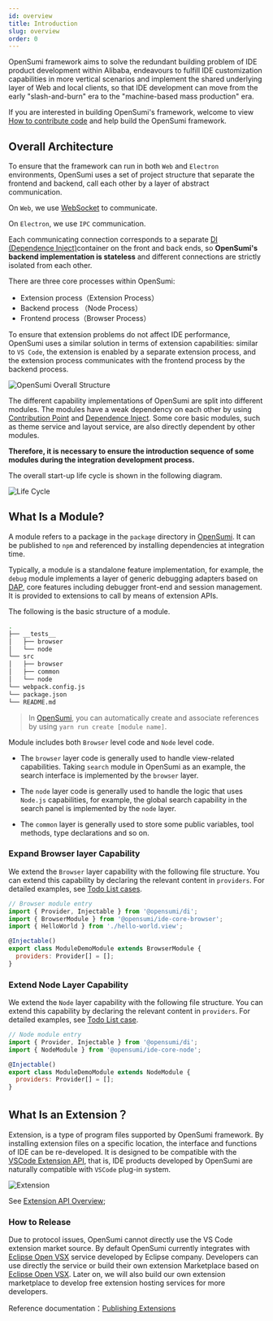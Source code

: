 ```yaml
---
id: overview
title: Introduction
slug: overview
order: 0
---
```


OpenSumi framework aims to solve the redundant building problem of IDE product development within Alibaba, endeavours to fulfill IDE customization capabilities in more vertical scenarios and implement the shared underlying layer of Web and local clients, so that IDE development can move from the early "slash-and-burn" era to the "machine-based mass production" era.

If you are interested in building OpenSumi's framework, welcome to view [How to contribute code](../develop/how-to-contribute) and help build the OpenSumi framework.

## Overall Architecture

To ensure that the framework can run in both `Web` and `Electron` environments, OpenSumi uses a set of project structure that separate the frontend and backend, call each other by a layer of abstract communication.

On `Web`, we use [WebSocket](https://developer.mozilla.org/zh-CN/docs/Web/API/WebSocket) to communicate.

On `Electron`, we use `IPC` communication.

Each communicating connection corresponds to a separate [DI (Dependence Inject)](../develop/basic-design/dependence-injector)container on the front and back ends, so **OpenSumi's backend implementation is stateless** and different connections are strictly isolated from each other.

There are three core processes within OpenSumi:

- Extension process（Extension Process）
- Backend process （Node Process）
- Frontend process（Browser Process）

To ensure that extension problems do not affect IDE performance, OpenSumi uses a similar solution in terms of extension capabilities: similar to `VS Code`, the extension is enabled by a separate extension process, and the extension process communicates with the frontend process by the backend process.

![OpenSumi Overall Structure](https://img.alicdn.com/imgextra/i2/O1CN01qNPXUm1wbMFgrPieN_!!6000000006326-2-tps-1332-1180.png)

The different capability implementations of OpenSumi are split into different modules. The modules have a weak dependency on each other by using [Contribution Point](../develop/basic-design/contribution-point) and [Dependence Inject](../develop/basic-design/dependence-injector). Some core basic modules, such as theme service and layout service, are also directly dependent by other modules.

**Therefore, it is necessary to ensure the introduction sequence of some modules during the integration development process.**

The overall start-up life cycle is shown in the following diagram.

![Life Cycle](https://img.alicdn.com/imgextra/i4/O1CN01G6C1nf21GoZEzAlJk_!!6000000006958-2-tps-1564-874.png)

## What Is a Module?

A module refers to a package in the `package` directory in [OpenSumi](https://github.com/opensumi/core). It can be published to `npm` and referenced by installing dependencies at integration time.

Typically, a module is a standalone feature implementation, for example, the `debug` module implements a layer of generic debugging adapters based on [DAP](https://microsoft.github.io/debug-adapter-protocol/), core features including debugger front-end and session management. It is provided to extensions to call by means of extension APIs.

The following is the basic structure of a module.

```bash
.
├── __tests__
│   ├── browser
│   └── node
└── src
│   ├── browser
│   ├── common
│   └── node
└── webpack.config.js
└── package.json
└── README.md
```

> In [OpenSumi](https://github.com/opensumi/core), you can automatically create and associate references by using `yarn run create [module name]`.

Module includes both `Browser` level code and `Node` level code.

- The `browser` layer code is generally used to handle view-related capabilities. Taking `search` module in OpenSumi as an example, the search interface is implemented by the `browser` layer.

- The `node` layer code is generally used to handle the logic that uses `Node.js` capabilities, for example, the global search capability in the search panel is implemented by the `node` layer.

- The `common` layer is generally used to store some public variables, tool methods, type declarations and so on.

### Expand Browser layer Capability

We extend the `Browser` layer capability with the following file structure. You can extend this capability by declaring the relevant content in `providers`. For detailed examples, see [Todo List cases](../develop/sample/overview).

```javascript
// Browser module entry
import { Provider, Injectable } from '@opensumi/di';
import { BrowserModule } from '@opensumi/ide-core-browser';
import { HelloWorld } from './hello-world.view';

@Injectable()
export class ModuleDemoModule extends BrowserModule {
  providers: Provider[] = [];
}
```

### Extend Node Layer Capability

We extend the `Node` layer capability with the following file structure. You can extend this capability by declaring the relevant content in `providers`. For detailed examples, see [Todo List case](../develop/sample/overview).

```javascript
// Node module entry
import { Provider, Injectable } from '@opensumi/di';
import { NodeModule } from '@opensumi/ide-core-node';

@Injectable()
export class ModuleDemoModule extends NodeModule {
  providers: Provider[] = [];
}
```

## What Is an Extension？

Extension, is a type of program files supported by OpenSumi framework. By installing extension files on a specific location, the interface and functions of IDE can be re-developed. It is designed to be compatible with the [VSCode Extension API](https://code.visualstudio.com/api), that is, IDE products developed by OpenSumi are naturally compatible with `VSCode` plug-in system.

![Extension](https://img.alicdn.com/imgextra/i3/O1CN01gHphRQ26x18NyYeTz_!!6000000007727-2-tps-1156-800.png)

See [Extension API Overview](../extension/overview);

### How to Release

Due to protocol issues, OpenSumi cannot directly use the VS Code extension market source. By default OpenSumi currently integrates with [Eclipse Open VSX](https://www.eclipse.org/community/eclipse_newsletter/2020/march/1.php) service developed by Eclipse company. Developers can use directly the service or build their own extension Marketplace based on [Eclipse Open VSX](https://www.eclipse.org/community/eclipse_newsletter/2020/march/1.php). Later on, we will also build our own extension marketplace to develop free extension hosting services for more developers.

Reference documentation：[Publishing Extensions](https://github.com/eclipse/openvsx/wiki/Publishing-Extensions)
